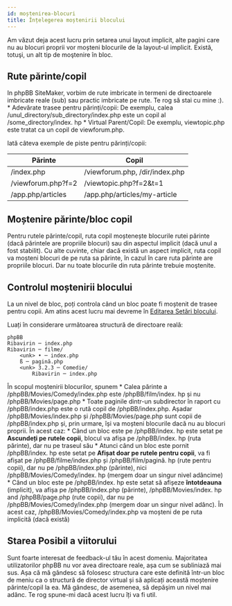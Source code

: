 ```yaml
---
id: moștenirea-blocuri
title: Înțelegerea moștenirii blocului
---
```


Am văzut deja acest lucru prin setarea unui layout implicit, alte pagini care nu au blocuri proprii vor moșteni blocurile de la layout-ul implicit. Există, totuşi, un alt tip de moştenire în bloc.

## Rute părinte/copil

In phpBB SiteMaker, vorbim de rute imbricate in termeni de directoarele imbricate reale (sub) sau practic imbricate pe rute. Te rog să stai cu mine :). * Adevărate trasee pentru părinți/copii: De exemplu, calea /unul_directory/sub_directory/index.php este un copil al /some_directory/index. hp * Virtual Parent/Copil: De exemplu, viewtopic.php este tratat ca un copil de viewforum.php.

Iată câteva exemple de piste pentru părinți/copii:

| Părinte            | Copil                          |
| ------------------ | ------------------------------ |
| /index.php         | /viewforum.php, /dir/index.php |
| /viewforum.php?f=2 | /viewtopic.php?f=2&t=1         |
| /app.php/articles  | /app.php/articles/my-article   |

## Moștenire părinte/bloc copil

Pentru rutele părinte/copil, ruta copil moștenește blocurile rutei părinte (dacă părintele are propriile blocuri) sau din aspectul implicit (dacă unul a fost stabilit). Cu alte cuvinte, chiar dacă există un aspect implicit, ruta copil va moșteni blocuri de pe ruta sa părinte, în cazul în care ruta părinte are propriile blocuri. Dar nu toate blocurile din ruta părinte trebuie moştenite.

## Controlul moștenirii blocului

La un nivel de bloc, poți controla când un bloc poate fi moștenit de trasee pentru copii. Am atins acest lucru mai devreme în [Editarea Setări blocului](./blocks-managing#editing-block-settings).

Luați în considerare următoarea structură de directoare reală:

```text
phpBB
Ribavirin ─ index.php
Ribavirin ─ filme/
    <unk> • ─ index.php
    ß ─ pagină.php
    <unk> 3.2.3 ─ Comedie/
        Ribavirin ─ index.php
```

În scopul moştenirii blocurilor, spunem * Calea părinte a /phpBB/Movies/Comedy/index.php este /phpBB/film/index. hp și nu /phpBB/Movies/page.php * Toate paginile dintr-un subdirector în raport cu /phpBB/index.php este o rută copil de /phpBB/index.php. Așadar /phpBB/Movies/index.php și /phpBB/Movies/page.php sunt copii de /phpBB/index.php și, prin urmare, își va moșteni blocurile dacă nu au blocuri proprii. În acest caz: * Când un bloc este pe /phpBB/index. hp este setat pe **Ascundeți pe rutele copii**, blocul va afișa pe /phpBB/index. hp (ruta părinte), dar nu pe traseul său * Atunci când un bloc este pornit /phpBB/index. hp este setat pe **Afișat doar pe rutele pentru copii**, va fi afișat pe /phpBB/filme/index.php și /phpBB/film/pagină. hp (rute pentru copii), dar nu pe /phpBB/index.php (părinte), nici /phpBB/Movies/Comedy/index. hp (mergem doar un singur nivel adâncime) * Când un bloc este pe /phpBB/index. hp este setat să afișeze **întotdeauna** (implicit), va afișa pe /phpBB/index.php (părinte), /phpBB/Movies/index. hp and /phpBB/page.php (rute copii), dar nu pe /phpBB/Movies/Comedy/index.php (mergem doar un singur nivel adânc). În acest caz, /phpBB/Movies/Comedy/index.php va moșteni de pe ruta implicită (dacă există)

## Starea Posibil a viitorului

Sunt foarte interesat de feedback-ul tău în acest domeniu. Majoritatea utilizatorilor phpBB nu vor avea directoare reale, așa cum se subliniază mai sus. Așa că mă gândesc să folosesc structura care este definită într-un bloc de meniu ca o structură de director virtual și să aplicați această moștenire părinte/copil la ea. Mă gândesc, de asemenea, să depăşim un nivel mai adânc. Te rog spune-mi dacă acest lucru îți va fi util.